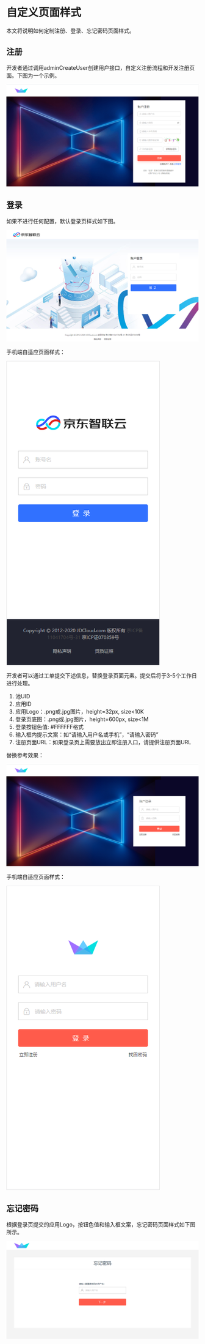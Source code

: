 # 自定义页面样式

本文将说明如何定制注册、登录、忘记密码页面样式。

## 注册

开发者通过调用adminCreateUser创建用户接口，自定义注册流程和开发注册页面。下图为一个示例。

![注册](../../../../image/IAS/Application-Management/9-cust-signup.png)

## 登录

如果不进行任何配置，默认登录页样式如下图。

![默认登录](../../../../image/IAS/Application-Management/5default-login.png)

手机端自适应页面样式：

![默认登录-手机端](../../../../image/IAS/Application-Management/6default-login.png)

开发者可以通过工单提交下述信息，替换登录页面元素。提交后将于3-5个工作日进行处理。
1. 池UID
2. 应用ID
3. 应用Logo：.png或.jpg图片，height=32px, size<10K
2. 登录页底图：.png或.jpg图片，height=600px, size<1M
3. 登录按钮色值: #FFFFFF格式
4. 输入框内提示文案：如“请输入用户名或手机”，“请输入密码”
5. 注册页面URL：如果登录页上需要放出立即注册入口，请提供注册页面URL

替换参考效果：

![自定义登录](../../../../image/IAS/Application-Management/7-cust-signin.png)

手机端自适应页面样式：

![自定义登录-手机端](../../../../image/IAS/Application-Management/8-cust-signin-s.png)

## 忘记密码

根据登录页提交的应用Logo，按钮色值和输入框文案，忘记密码页面样式如下图所示。

![忘记密码](../../../../image/IAS/Application-Management/10-cust-pwd.png)
